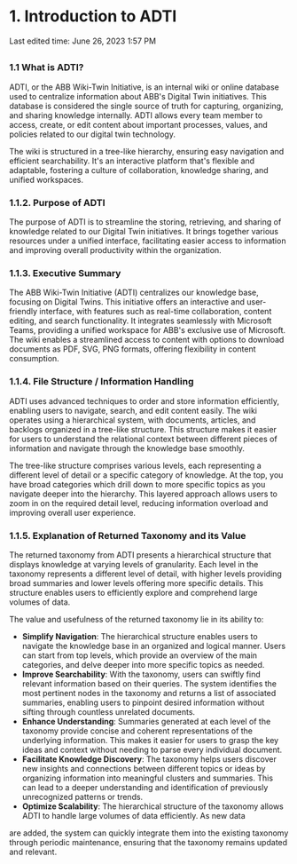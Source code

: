 # 1. Introduction to ADTI

Last edited time: June 26, 2023 1:57 PM

## 

### 1.1 What is ADTI?

ADTI, or the ABB Wiki-Twin Initiative, is an internal wiki or online database used to centralize information about ABB's Digital Twin initiatives. This database is considered the single source of truth for capturing, organizing, and sharing knowledge internally. ADTI allows every team member to access, create, or edit content about important processes, values, and policies related to our digital twin technology.

The wiki is structured in a tree-like hierarchy, ensuring easy navigation and efficient searchability. It's an interactive platform that's flexible and adaptable, fostering a culture of collaboration, knowledge sharing, and unified workspaces.

### 1.1.2. Purpose of ADTI

The purpose of ADTI is to streamline the storing, retrieving, and sharing of knowledge related to our Digital Twin initiatives. It brings together various resources under a unified interface, facilitating easier access to information and improving overall productivity within the organization.

### 1.1.3. Executive Summary

The ABB Wiki-Twin Initiative (ADTI) centralizes our knowledge base, focusing on Digital Twins. This initiative offers an interactive and user-friendly interface, with features such as real-time collaboration, content editing, and search functionality. It integrates seamlessly with Microsoft Teams, providing a unified workspace for ABB's exclusive use of Microsoft. The wiki enables a streamlined access to content with options to download documents as PDF, SVG, PNG formats, offering flexibility in content consumption.

### 1.1.4. File Structure / Information Handling

ADTI uses advanced techniques to order and store information efficiently, enabling users to navigate, search, and edit content easily. The wiki operates using a hierarchical system, with documents, articles, and backlogs organized in a tree-like structure. This structure makes it easier for users to understand the relational context between different pieces of information and navigate through the knowledge base smoothly.

The tree-like structure comprises various levels, each representing a different level of detail or a specific category of knowledge. At the top, you have broad categories which drill down to more specific topics as you navigate deeper into the hierarchy. This layered approach allows users to zoom in on the required detail level, reducing information overload and improving overall user experience.

### 1.1.5. Explanation of Returned Taxonomy and its Value

The returned taxonomy from ADTI presents a hierarchical structure that displays knowledge at varying levels of granularity. Each level in the taxonomy represents a different level of detail, with higher levels providing broad summaries and lower levels offering more specific details. This structure enables users to efficiently explore and comprehend large volumes of data.

The value and usefulness of the returned taxonomy lie in its ability to:

- **Simplify Navigation**: The hierarchical structure enables users to navigate the knowledge base in an organized and logical manner. Users can start from top levels, which provide an overview of the main categories, and delve deeper into more specific topics as needed.
- **Improve Searchability**: With the taxonomy, users can swiftly find relevant information based on their queries. The system identifies the most pertinent nodes in the taxonomy and returns a list of associated summaries, enabling users to pinpoint desired information without sifting through countless unrelated documents.
- **Enhance Understanding**: Summaries generated at each level of the taxonomy provide concise and coherent representations of the underlying information. This makes it easier for users to grasp the key ideas and context without needing to parse every individual document.
- **Facilitate Knowledge Discovery**: The taxonomy helps users discover new insights and connections between different topics or ideas by organizing information into meaningful clusters and summaries. This can lead to a deeper understanding and identification of previously unrecognized patterns or trends.
- **Optimize Scalability**: The hierarchical structure of the taxonomy allows ADTI to handle large volumes of data efficiently. As new data

are added, the system can quickly integrate them into the existing taxonomy through periodic maintenance, ensuring that the taxonomy remains updated and relevant.